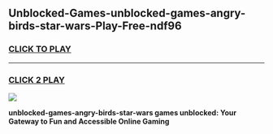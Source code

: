 
## Unblocked-Games-unblocked-games-angry-birds-star-wars-Play-Free-ndf96
<h3>
<a href="https://premium76.site?title=unblocked-games-angry-birds-star-wars&ref=09A">CLICK TO PLAY</a></h3>
<hr>

<h3>
<a href="https://premium76.site?title=unblocked-games-angry-birds-star-wars&ref=09A">CLICK 2 PLAY</a>
  
</h3>

<a href="https://premium76.site?title=unblocked-games-angry-birds-star-wars&ref=09A"><img src="https://clearcache.store/games.png"></a>


**unblocked-games-angry-birds-star-wars games unblocked: Your Gateway to Fun and Accessible Online Gaming**
